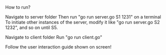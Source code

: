 How to run?

Navigate to server folder
Then run "go run server.go S1 1231" on a terminal
To initiate other instances of the server, modify it like "go run server.go S2 1232", and so on until S5.

Navigate to client folder
Run "go run client.go"

Follow the user interaction guide shown on screen!
